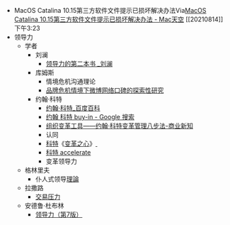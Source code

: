- MacOS Catalina 10.15第三方软件文件提示已损坏解决办法Via[MacOS Catalina 10.15第三方软件文件提示已损坏解决办法 - Mac天空](https://www.mac69.com/news/1099.html) [[20210814]] 下午3:23
- 领导力
    - 学者
        - 刘澜
            - [领导力的第二本书 _刘澜](https://www.hdpdf.com/archives/54577)
        - 库姆斯
            - 情境危机沟通理论
            - [品牌危机情境下微博网络口碑的探索性研究](https://www.1xuezhe.exuezhe.com/Qk/art/508486?dbcode=1&flag=2)
        - 约翰·科特
            - [约翰·科特_百度百科](https://baike.baidu.com/item/%E7%BA%A6%E7%BF%B0%C2%B7%E7%A7%91%E7%89%B9/9922299)
            - [约翰 科特 buy-in - Google 搜索](https://www.google.com/search?q=%E7%BA%A6%E7%BF%B0+%E7%A7%91%E7%89%B9+buy-in&oq=%E7%BA%A6%E7%BF%B0+%E7%A7%91%E7%89%B9++buy-in&aqs=chrome..69i57.9697j0j1&sourceid=chrome&ie=UTF-8)
            - [组织变革工具——约翰·科特变革管理八步法-商业新知](https://www.shangyexinzhi.com/article/2065616.html)
            - 认同
            - [科特](https://www.google.com/search?q=%E7%A7%91%E7%89%B9+the+heart+of+change&oq=%E7%A7%91%E7%89%B9++the+heart+of+change&aqs=chrome..69i57.16028j0j1&sourceid=chrome&ie=UTF-8)《[变革之心](https://www.google.com/search?q=%E7%A7%91%E7%89%B9+the+heart+of+change&oq=%E7%A7%91%E7%89%B9++the+heart+of+change&aqs=chrome..69i57.16028j0j1&sourceid=chrome&ie=UTF-8)》[ ](https://www.google.com/search?q=%E7%A7%91%E7%89%B9+the+heart+of+change&oq=%E7%A7%91%E7%89%B9++the+heart+of+change&aqs=chrome..69i57.16028j0j1&sourceid=chrome&ie=UTF-8)
            - [科特 accelerate](https://www.google.com/search?q=%E7%A7%91%E7%89%B9+accelerate&oq=%E7%A7%91%E7%89%B9+++accelerate&aqs=chrome..69i57.28371j0j4&sourceid=chrome&ie=UTF-8)
            - 变革领导力
    - 格林里夫
        - 仆人式领导[理論](https://wiki.mbalib.com/zh-tw/%E6%A0%BC%E6%9E%97%E9%87%8C%E5%A4%AB%E7%9A%84%E4%BB%86%E4%BA%BA%E5%BC%8F%E9%A2%86%E5%AF%BC%E7%90%86%E8%AE%BA)
    - 拉撒路
        - [交易压力](https://www.google.com/search?sxsrf=ALeKk01ZgcnLno-38z8NIrkDmFT1AuueWg%3A1615345685549&ei=FThIYI7_IMHF0PEPy86doA0&q=%E6%8B%89%E6%92%92%E8%B7%AF+%E4%BA%A4%E6%98%93%E5%8E%8B%E5%8A%9B&oq=%E6%8B%89%E6%92%92%E8%B7%AF+%E4%BA%A4%E6%98%93%E5%8E%8B%E5%8A%9B&gs_lcp=Cgdnd3Mtd2l6EANQl9UBWM_jAWDg5wFoAXAAeACAAcQCiAGSEpIBBTItMi42mAEAoAEBqgEHZ3dzLXdpesABAQ&sclient=gws-wiz&ved=0ahUKEwjO3ZrO36TvAhXBIjQIHUtnB9QQ4dUDCA0&uact=5)
    - 安德鲁·杜布林
        - [领导力（第7版）](https://xiazai-pdf-shuji.info/pdf_free_books_zuo_zhe-ling_dao_li_di_7ban_ren_li_zi_yuan_guan_li_yi_cong_2786.html)
